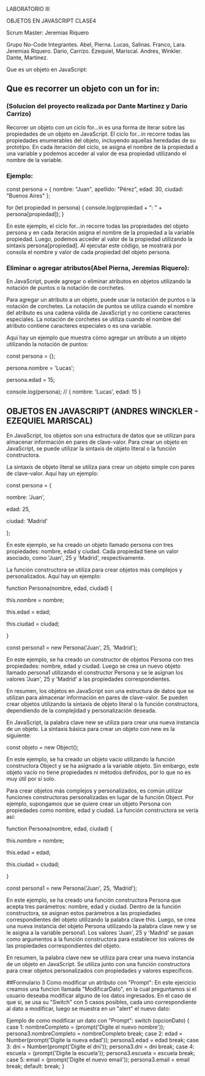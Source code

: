 LABORATORIO III

OBJETOS EN JAVASCRIPT CLASE4

Scrum Master: Jeremias Riquero

Grupo No-Code Integrantes. Abel, Pierna. Lucas, Salinas. Franco, Lara. Jeremias Riquero. Dario, Carrizo. Ezequiel, Mariscal. Andres, Winkler. Dante, Martinez.

Que es un objeto en JavaScript:


## Que es recorrer un objeto con un for in:
### (Solucion del proyecto realizada por Dante Martinez y Dario Carrizo)
Recorrer un objeto con un ciclo for...in es una forma de iterar sobre las propiedades de un objeto en JavaScript.
El ciclo for...in recorre todas las propiedades enumerables del objeto, incluyendo aquellas heredadas de su prototipo. En cada iteración del ciclo, se asigna el nombre de la propiedad a una variable y podemos acceder al valor de esa propiedad utilizando el nombre de la variable.
### Ejemplo: 

const persona = {
  nombre: "Juan",
  apellido: "Pérez",
  edad: 30,
  ciudad: "Buenos Aires"
};

for (let propiedad in persona) {
  console.log(propiedad + ": " + persona[propiedad]);
}

En este ejemplo, el ciclo for...in recorre todas las propiedades del objeto persona y en cada iteración asigna el nombre de la propiedad a la variable propiedad. Luego, podemos acceder al valor de la propiedad utilizando la sintaxis persona[propiedad].
Al ejecutar este código, se mostrará por consola el nombre y valor de cada propiedad del objeto persona.

### Eliminar o agregar atributos(Abel Pierna, Jeremias Riquero):
En JavaScript, puede agregar o eliminar atributos en objetos utilizando la notación de puntos o la notación de corchetes.

Para agregar un atributo a un objeto, puede usar la notación de puntos o la notación de corchetes. La notación de puntos se utiliza cuando el nombre del atributo es una cadena válida de JavaScript y no contiene caracteres especiales. La notación de corchetes se utiliza cuando el nombre del atributo contiene caracteres especiales o es una variable.

Aquí hay un ejemplo que muestra cómo agregar un atributo a un objeto utilizando la notación de puntos:

 const persona = {};
  
  persona.nombre = 'Lucas';
  
  persona.edad = 15;
  
  console.log(persona); // { nombre: 'Lucas', edad: 15 }
  
  ## OBJETOS EN JAVASCRIPT  (ANDRES WINCKLER - EZEQUIEL MARISCAL)
  
  
  En JavaScript, los objetos son una estructura de datos que se utilizan para almacenar información en pares de clave-valor. Para crear un objeto en JavaScript, se puede utilizar la sintaxis de objeto literal o la función constructora.

La sintaxis de objeto literal se utiliza para crear un objeto simple con pares de clave-valor. Aquí hay un ejemplo:

const persona = {

  nombre: 'Juan',
  
  edad: 25,
  
  ciudad: 'Madrid'
  
};

En este ejemplo, se ha creado un objeto llamado persona con tres propiedades: nombre, edad y ciudad. Cada propiedad tiene un valor asociado, como 'Juan', 25 y 'Madrid', respectivamente.

La función constructora se utiliza para crear objetos más complejos y personalizados. Aquí hay un ejemplo:

function Persona(nombre, edad, ciudad) {

  this.nombre = nombre;
  
  this.edad = edad;
  
  this.ciudad = ciudad;
  
}

const persona1 = new Persona('Juan', 25, 'Madrid');


En este ejemplo, se ha creado un constructor de objetos Persona con tres propiedades: nombre, edad y ciudad. Luego se crea un nuevo objeto llamado persona1 utilizando el constructor Persona y se le asignan los valores 'Juan', 25 y 'Madrid' a las propiedades correspondientes.

En resumen, los objetos en JavaScript son una estructura de datos que se utilizan para almacenar información en pares de clave-valor. Se pueden crear objetos utilizando la sintaxis de objeto literal o la función constructora, dependiendo de la complejidad y personalización deseada.

En JavaScript, la palabra clave new se utiliza para crear una nueva instancia de un objeto. La sintaxis básica para crear un objeto con new es la siguiente:

const objeto = new Object();


En este ejemplo, se ha creado un objeto vacío utilizando la función constructora Object y se ha asignado a la variable objeto. Sin embargo, este objeto vacío no tiene propiedades ni métodos definidos, por lo que no es muy útil por sí solo.

Para crear objetos más complejos y personalizados, es común utilizar funciones constructoras personalizadas en lugar de la función Object. Por ejemplo, supongamos que se quiere crear un objeto Persona con propiedades como nombre, edad y ciudad. La función constructora se vería así:

function Persona(nombre, edad, ciudad) {

  this.nombre = nombre;
  
  this.edad = edad;
  
  this.ciudad = ciudad;
  
}

const persona1 = new Persona('Juan', 25, 'Madrid');

En este ejemplo, se ha creado una función constructora Persona que acepta tres parámetros: nombre, edad y ciudad. Dentro de la función constructora, se asignan estos parámetros a las propiedades correspondientes del objeto utilizando la palabra clave this. Luego, se crea una nueva instancia del objeto Persona utilizando la palabra clave new y se le asigna a la variable persona1. Los valores 'Juan', 25 y 'Madrid' se pasan como argumentos a la función constructora para establecer los valores de las propiedades correspondientes del objeto.

En resumen, la palabra clave new se utiliza para crear una nueva instancia de un objeto en JavaScript. Se utiliza junto con una función constructora para crear objetos personalizados con propiedades y valores específicos.

##Formulario 3 Como modificar un atributo con "Prompt":
En este ejercicio creamos una funcion llamada "ModificarDato", en la cual preguntamos si el usuario deseaba modificar alguno de los datos ingresados.
En el caso de que si, se usa su "Switch" con 5 casos posibles, cada uno correspondiente al dato a modificar, luego se muestra en un "alert" el nuevo dato:

Ejemplo de como modificar un dato con "Prompt":
                                switch (opcionDato) {
                                    case 1:
                                        nombreCompleto = (prompt('Digite el nuevo nombre'));
                                        persona3.nombreCompleto = nombreCompleto
                                        break;
                                    case 2:
                                        edad = Number(prompt('Digite la nueva edad'));
                                        persona3.edad = edad
                                        break;
                                    case 3:
                                        dni = Number(prompt('Digite el dni'));
                                        persona3.dni = dni
                                        break;
                                    case 4:
                                        escuela = (prompt('Digite la escuela'));
                                        persona3.escuela = escuela
                                        break;
                                    case 5:
                                        email = (prompt('Digite el nuevo email'));
                                        persona3.email = email
                                        break;
                                    default:
                                        break;
                                }


